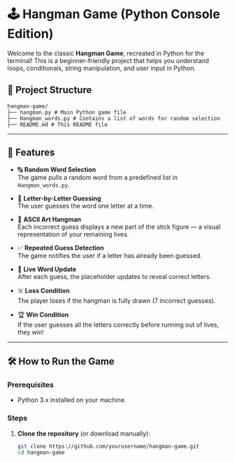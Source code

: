 # 🕹️ Hangman Game (Python Console Edition)

Welcome to the classic **Hangman Game**, recreated in Python for the terminal! This is a beginner-friendly project that helps you understand loops, conditionals, string manipulation, and user input in Python.

## 📁 Project Structure

```
hangman-game/
├── hangman.py # Main Python game file
├── Hangman_words.py # Contains a list of words for random selection
├── README.md # This README file 
```

---

## 🚀 Features

- 🔠 **Random Word Selection**  
  The game pulls a random word from a predefined list in `Hangman_words.py`.

- 🧠 **Letter-by-Letter Guessing**  
  The user guesses the word one letter at a time.

- 🎨 **ASCII Art Hangman**  
  Each incorrect guess displays a new part of the stick figure — a visual representation of your remaining lives.

- ✅ **Repeated Guess Detection**  
  The game notifies the user if a letter has already been guessed.

- 🔄 **Live Word Update**  
  After each guess, the placeholder updates to reveal correct letters.

- ☠️ **Loss Condition**  
  The player loses if the hangman is fully drawn (7 incorrect guesses).

- 🏆 **Win Condition**  
  If the user guesses all the letters correctly before running out of lives, they win!

---

## 🛠 How to Run the Game

### Prerequisites

- Python 3.x installed on your machine.

### Steps

1. **Clone the repository** (or download manually):

   ```bash
   git clone https://github.com/yourusername/hangman-game.git
   cd hangman-game
